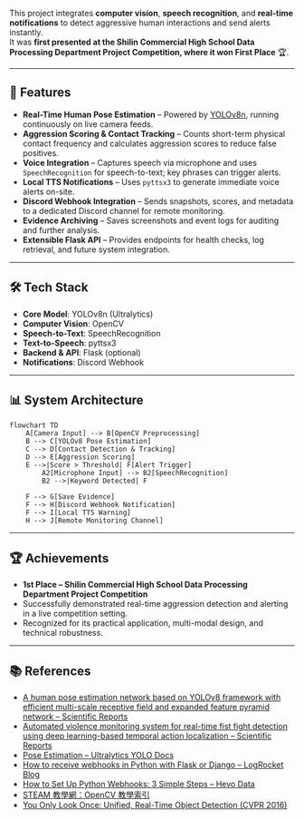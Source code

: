This project integrates **computer vision**, **speech recognition**, and **real-time notifications** to detect aggressive human interactions and send alerts instantly.  
It was **first presented at the Shilin Commercial High School Data Processing Department Project Competition, where it won First Place** 🏆.

---

## 🚀 Features

- **Real-Time Human Pose Estimation** – Powered by [YOLOv8n](https://docs.ultralytics.com/tasks/pose/), running continuously on live camera feeds.  
- **Aggression Scoring & Contact Tracking** – Counts short-term physical contact frequency and calculates aggression scores to reduce false positives.  
- **Voice Integration** – Captures speech via microphone and uses `SpeechRecognition` for speech-to-text; key phrases can trigger alerts.  
- **Local TTS Notifications** – Uses `pyttsx3` to generate immediate voice alerts on-site.  
- **Discord Webhook Integration** – Sends snapshots, scores, and metadata to a dedicated Discord channel for remote monitoring.  
- **Evidence Archiving** – Saves screenshots and event logs for auditing and further analysis.  
- **Extensible Flask API** – Provides endpoints for health checks, log retrieval, and future system integration.

---

## 🛠 Tech Stack

- **Core Model**: YOLOv8n (Ultralytics)  
- **Computer Vision**: OpenCV  
- **Speech-to-Text**: SpeechRecognition  
- **Text-to-Speech**: pyttsx3  
- **Backend & API**: Flask (optional)  
- **Notifications**: Discord Webhook  

---

## 📊 System Architecture

```mermaid
flowchart TD
    A[Camera Input] --> B[OpenCV Preprocessing]
    B --> C[YOLOv8 Pose Estimation]
    C --> D[Contact Detection & Tracking]
    D --> E[Aggression Scoring]
    E -->|Score > Threshold| F[Alert Trigger]
        A2[Microphone Input] --> B2[SpeechRecognition]
        B2 -->|Keyword Detected| F

    F --> G[Save Evidence]
    F --> H[Discord Webhook Notification]
    F --> I[Local TTS Warning]
    H --> J[Remote Monitoring Channel]
```
---

## 🏆 Achievements

- **1st Place – Shilin Commercial High School Data Processing Department Project Competition**  
- Successfully demonstrated real-time aggression detection and alerting in a live competition setting.  
- Recognized for its practical application, multi-modal design, and technical robustness.  

---

## 📚 References

- [A human pose estimation network based on YOLOv8 framework with efficient multi-scale receptive field and expanded feature pyramid network – Scientific Reports](https://www.nature.com/articles/s41598-025-00259-0)  
- [Automated violence monitoring system for real-time fist fight detection using deep learning-based temporal action localization – Scientific Reports](https://www.nature.com/articles/s41598-025-12531-4)  
- [Pose Estimation – Ultralytics YOLO Docs](https://docs.ultralytics.com/tasks/pose/)  
- [How to receive webhooks in Python with Flask or Django – LogRocket Blog](https://blog.logrocket.com/receive-webhooks-python-flask-or-django/)  
- [How to Set Up Python Webhooks: 3 Simple Steps – Hevo Data](https://hevodata.com/learn/python-webhook/)  
- [STEAM 教學網：OpenCV 教學索引](https://steam.oxxostudio.tw/category/python/ai/opencv-index.html)  
- [You Only Look Once: Unified, Real-Time Object Detection (CVPR 2016)](https://www.cvfoundation.org/openaccess/content_cvpr_2016/papers/Redmon_You_Only_Look_CVPR_2016_paper.pdf)  
